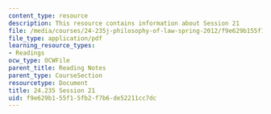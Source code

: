 ```yaml
---
content_type: resource
description: This resource contains information about Session 21
file: /media/courses/24-235j-philosophy-of-law-spring-2012/f9e629b155f15fb2f7b6de52211cc7dc_MIT24_235JS12_Session21.pdf
file_type: application/pdf
learning_resource_types:
- Readings
ocw_type: OCWFile
parent_title: Reading Notes
parent_type: CourseSection
resourcetype: Document
title: 24.235 Session 21
uid: f9e629b1-55f1-5fb2-f7b6-de52211cc7dc
---
```

